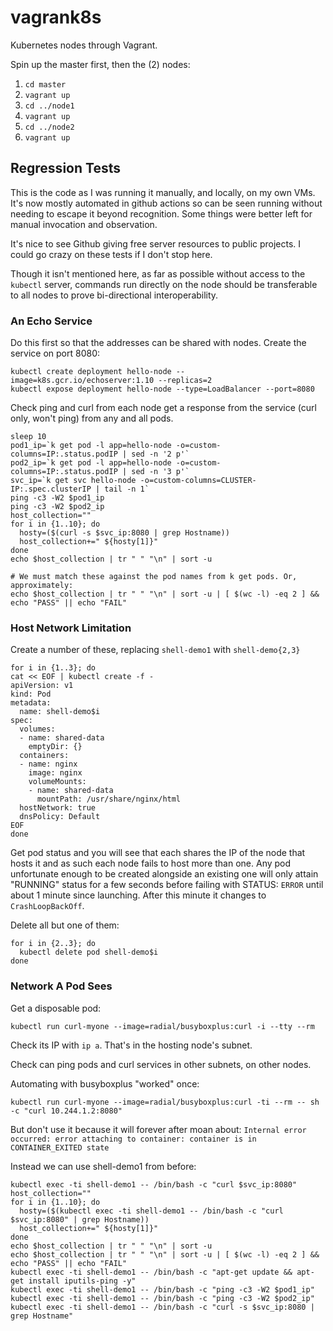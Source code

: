 # vagrank8s

Kubernetes nodes through Vagrant.

Spin up the master first, then the (2) nodes:

1. `cd master`
2. `vagrant up`
3. `cd ../node1`
4. `vagrant up`
5. `cd ../node2`
6. `vagrant up`


## Regression Tests

This is the code as I was running it manually, and locally, on my own VMs.
It's now mostly automated in github actions so can be seen running without
needing to escape it beyond recognition. Some things were better left for
manual invocation and observation.

It's nice to see Github giving free server resources to public projects. I
could go crazy on these tests if I don't stop here.

Though it isn't mentioned here, as far as possible without access to the
`kubectl` server, commands run directly on the node should be transferable to
all nodes to prove bi-directional interoperability.



### An Echo Service

Do this first so that the addresses can be shared with nodes. Create the
service on port 8080:

```shell
kubectl create deployment hello-node --image=k8s.gcr.io/echoserver:1.10 --replicas=2
kubectl expose deployment hello-node --type=LoadBalancer --port=8080
```

Check ping and curl from each node get a response from the service (curl only,
won't ping) from any and all pods.

```shell
sleep 10
pod1_ip=`k get pod -l app=hello-node -o=custom-columns=IP:.status.podIP | sed -n '2 p'`
pod2_ip=`k get pod -l app=hello-node -o=custom-columns=IP:.status.podIP | sed -n '3 p'`
svc_ip=`k get svc hello-node -o=custom-columns=CLUSTER-IP:.spec.clusterIP | tail -n 1`
ping -c3 -W2 $pod1_ip
ping -c3 -W2 $pod2_ip
host_collection=""
for i in {1..10}; do
  hosty=($(curl -s $svc_ip:8080 | grep Hostname))
  host_collection+=" ${hosty[1]}"
done
echo $host_collection | tr " " "\n" | sort -u

# We must match these against the pod names from k get pods. Or, approximately:
echo $host_collection | tr " " "\n" | sort -u | [ $(wc -l) -eq 2 ] && echo "PASS" || echo "FAIL"
```

### Host Network Limitation

Create a number of these, replacing `shell-demo1` with `shell-demo{2,3}`

```shell
for i in {1..3}; do
cat << EOF | kubectl create -f -
apiVersion: v1
kind: Pod
metadata:
  name: shell-demo$i
spec:
  volumes:
  - name: shared-data
    emptyDir: {}
  containers:
  - name: nginx
    image: nginx
    volumeMounts:
    - name: shared-data
      mountPath: /usr/share/nginx/html
  hostNetwork: true
  dnsPolicy: Default
EOF
done
```

Get pod status and you will see that each shares the IP of the node that hosts
it and as such each node fails to host more than one. Any pod unfortunate enough
to be created alongside an existing one will only attain "RUNNING" status for
a few seconds before failing with STATUS: `ERROR` until about 1 minute since
launching. After this minute it changes to `CrashLoopBackOff`.

Delete all but one of them:

```shell
for i in {2..3}; do
  kubectl delete pod shell-demo$i
done
```


### Network A Pod Sees

Get a disposable pod:

```shell
kubectl run curl-myone --image=radial/busyboxplus:curl -i --tty --rm
```

Check its IP with `ip a`. That's in the hosting node's subnet.

Check can ping pods and curl services in other subnets, on other nodes.

Automating with busyboxplus "worked" once:
```shell
kubectl run curl-myone --image=radial/busyboxplus:curl -ti --rm -- sh -c "curl 10.244.1.2:8080"
```
But don't use it because it will forever after moan about:
`Internal error occurred: error attaching to container: container is in CONTAINER_EXITED state`


Instead we can use shell-demo1 from before:

```shell
kubectl exec -ti shell-demo1 -- /bin/bash -c "curl $svc_ip:8080"
host_collection=""
for i in {1..10}; do
  hosty=($(kubectl exec -ti shell-demo1 -- /bin/bash -c "curl $svc_ip:8080" | grep Hostname))
  host_collection+=" ${hosty[1]}"
done
echo $host_collection | tr " " "\n" | sort -u
echo $host_collection | tr " " "\n" | sort -u | [ $(wc -l) -eq 2 ] && echo "PASS" || echo "FAIL"
kubectl exec -ti shell-demo1 -- /bin/bash -c "apt-get update && apt-get install iputils-ping -y"
kubectl exec -ti shell-demo1 -- /bin/bash -c "ping -c3 -W2 $pod1_ip"
kubectl exec -ti shell-demo1 -- /bin/bash -c "ping -c3 -W2 $pod2_ip"
kubectl exec -ti shell-demo1 -- /bin/bash -c "curl -s $svc_ip:8080 | grep Hostname"
```
